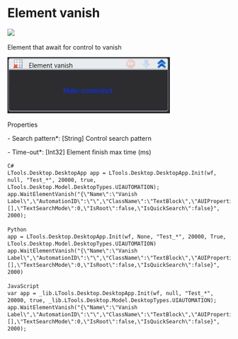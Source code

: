 # Element vanish



![](https://gblobscdn.gitbook.com/assets%2F-M-L9CGkriEo1\_2PfJzA%2F-M5fPZgz1-4mRJtzh03l%2F-M5ff-E8r3sdtRkRHULz%2F%D0%A0%D0%B0%D0%B1%D0%BE%D1%87%D0%B8%D0%B9\_%D1%81%D1%82%D0%BE%D0%BB\_%D0%B8%D1%81%D1%87%D0%B5%D0%B7%D0%BD%D0%BE%D0%B2%D0%B5%D0%BD%D0%B8%D0%B5\_%D1%8D%D0%BB\_%D0%B8%D0%BA%D0%BE%D0%BD%D0%BA%D0%B0.png?alt=media\&token=e14c799e-13c1-4265-88b3-bdbead1e0b8c)

Element that await for control to vanish

![](<../../../.gitbook/assets/image (331).png>)

Properties

&#x20;\- Search pattern\*: \[String] Control search pattern

&#x20;\- Time-out\*: \[Int32] Element finish max time (ms)

```
C#
LTools.Desktop.DesktopApp app = LTools.Desktop.DesktopApp.Init(wf, null, "Test_*", 20000, true, LTools.Desktop.Model.DesktopTypes.UIAUTOMATION);
app.WaitElementVanish("{\"Name\":\"Vanish Label\",\"AutomationID\":\"\",\"ClassName\":\"TextBlock\",\"AUIProperties\":[],\"TextSearchMode\":0,\"IsRoot\":false,\"IsQuickSearch\":false}", 2000);

Python
app = LTools.Desktop.DesktopApp.Init(wf, None, "Test_*", 20000, True, LTools.Desktop.Model.DesktopTypes.UIAUTOMATION)
app.WaitElementVanish("{\"Name\":\"Vanish Label\",\"AutomationID\":\"\",\"ClassName\":\"TextBlock\",\"AUIProperties\":[],\"TextSearchMode\":0,\"IsRoot\":false,\"IsQuickSearch\":false}", 2000)

JavaScript
var app = _lib.LTools.Desktop.DesktopApp.Init(wf, null, "Test_*", 20000, true, _lib.LTools.Desktop.Model.DesktopTypes.UIAUTOMATION);
app.WaitElementVanish("{\"Name\":\"Vanish Label\",\"AutomationID\":\"\",\"ClassName\":\"TextBlock\",\"AUIProperties\":[],\"TextSearchMode\":0,\"IsRoot\":false,\"IsQuickSearch\":false}", 2000);
```

